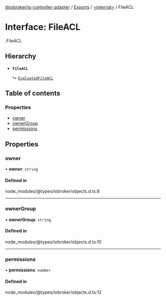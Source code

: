 [@iobroker/js-controller-adapter](../README.md) / [Exports](../modules.md) / [<internal\>](../modules/internal_.md) / FileACL

# Interface: FileACL

[<internal>](../modules/internal_.md).FileACL

## Hierarchy

- **`FileACL`**

  ↳ [`EvaluatedFileACL`](internal_.EvaluatedFileACL.md)

## Table of contents

### Properties

- [owner](internal_.FileACL.md#owner)
- [ownerGroup](internal_.FileACL.md#ownergroup)
- [permissions](internal_.FileACL.md#permissions)

## Properties

### owner

• **owner**: `string`

#### Defined in

node_modules/@types/iobroker/objects.d.ts:8

___

### ownerGroup

• **ownerGroup**: `string`

#### Defined in

node_modules/@types/iobroker/objects.d.ts:10

___

### permissions

• **permissions**: `number`

#### Defined in

node_modules/@types/iobroker/objects.d.ts:12
